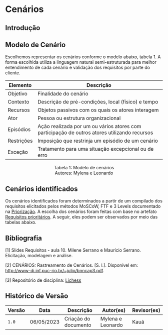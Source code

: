 # Cenários

## Introdução


## Modelo de Cenário

Escolhemos representar os cenários conforme o modelo abaixo, tabela 1. A forma escolhida utiliza a linguagem natural semi-estruturada para melhor entendimento de cada cenário e validação dos requisitos por parte do cliente.

| Elemento   | Descrição                                                                                    |
| ---------- | -------------------------------------------------------------------------------------------- |
| Objetivo   | Finalidade do cenário                                                                        |
| Contexto   | Descrição de pré-condições, local (físico) e tempo                                           |
| Recursos   | Objetos passivos com os quais os atores interagem                                            |
| Ator       | Pessoa ou estrutura organizacional                                                           |
| Episódios  | Ação realizada por um ou vários atores com participação de outros atores utilizando recursos |
| Restrições | Imposição que restrinja um episódio de um cenário                                            |
| Exceção    | Tratamento para uma situação excepcional ou de erro                                          |

 <p align="center"> Tabela 1: Modelo de cenários <br> Autores: Mylena e Leonardo</p>

## Cenários identificados

Os cenários identificados foram determinados a partir de um compilado dos requisitos elicitados pelos métodos MoSCoW, FTF e 3 Levels documentado na [Priorização](docs/elicitacao/Priorização). 
A escolha dos cenários foram feitas com base no artefato [Requisitos prioritários](docs/elicitacao/Priorização/priorizacao_final.md).
A seguir, eles podem ser observados por meio das tabelas abaixo. 


## Bibliografia

[1] Slides Requisitos - aula 10. Milene Serrano e Maurício Serrano. Elicitação, modelagem e análise.

[2] CENÁRIOS: Rastreamento de Cenários. [S. l.]. Disponível em: <http://www-di.inf.puc-rio.br/~julio/bnncap3.pdf>.

[3] Repositório de disciplina: [Lichess](https://requisitos-de-software.github.io/2022.2-Lichess/modelagem/cenarios/)

## Histórico de Versão

| Versão | Data       | Descrição            | Autor(es)     | Revisor(es)   |
| ------ | ---------- | -------------------- | ------------- | ------------- |
| `1.0`  | 06/05/2023 | Criação do documento | Mylena e Leonardo | Kauã |
